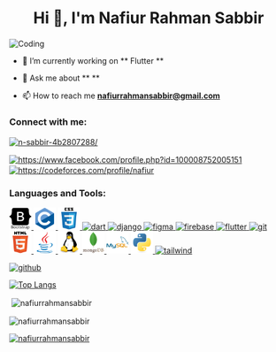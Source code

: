 <h1 align="center">Hi 👋, I'm Nafiur Rahman Sabbir</h1>
<!--<h3 align="center">A passionate developer from Bangladesh</h3> --

<!-- <p align="left"> <img src="https://komarev.com/ghpvc/?username=nafiurrahmansabbir&label=Profile%20views&color=0e75b6&style=flat" alt="nafiurrahmansabbir" /> </p> -->
<img align="center" alt="Coding" width="400" src="https://gist.githubusercontent.com/obernardovieira/f4ec9b75736a98be5f6198f5ae40b897/raw/2546374e14122f5c0a8c7cc0c49edd07bf5d14cd/dev.gif" > 

- 🔭 I’m currently working on ** Flutter **

- 💬 Ask me about ** **

- 📫 How to reach me  **nafiurrahmansabbir@gmail.com**

<h3 align="left">Connect with me:</h3>
<p align="left">
  
<a href="[https://linkedin.com/in/n-sabbir-4b2807288/](https://www.linkedin.com/in/nafiur-rahman-sabbir-4b2807288/)" target="blank"><img align="center" src="https://raw.githubusercontent.com/rahuldkjain/github-profile-readme-generator/master/src/images/icons/Social/linked-in-alt.svg" alt="n-sabbir-4b2807288/" height="30" width="40" /></a>
  
<a href="https://fb.com/https://www.facebook.com/profile.php?id=100008752005151" target="blank"><img align="center" src="https://raw.githubusercontent.com/rahuldkjain/github-profile-readme-generator/master/src/images/icons/Social/facebook.svg" alt="https://www.facebook.com/profile.php?id=100008752005151" height="30" width="40" /></a>
<a href="https://codeforces.com/profile/https://codeforces.com/profile/nafiur" target="blank"><img align="center" src="https://raw.githubusercontent.com/rahuldkjain/github-profile-readme-generator/master/src/images/icons/Social/codeforces.svg" alt="https://codeforces.com/profile/nafiur" height="30" width="40" /></a>
</p>

<h3 align="left">Languages and Tools:</h3>
<p align="left"> <a href="https://getbootstrap.com" target="_blank" rel="noreferrer"> <img src="https://raw.githubusercontent.com/devicons/devicon/master/icons/bootstrap/bootstrap-plain-wordmark.svg" alt="bootstrap" width="40" height="40"/> </a> <a href="https://www.cprogramming.com/" target="_blank" rel="noreferrer"> <img src="https://raw.githubusercontent.com/devicons/devicon/master/icons/c/c-original.svg" alt="c" width="40" height="40"/> </a> <a href="https://www.w3schools.com/css/" target="_blank" rel="noreferrer"> <img src="https://raw.githubusercontent.com/devicons/devicon/master/icons/css3/css3-original-wordmark.svg" alt="css3" width="40" height="40"/> </a> <a href="https://dart.dev" target="_blank" rel="noreferrer"> <img src="https://www.vectorlogo.zone/logos/dartlang/dartlang-icon.svg" alt="dart" width="40" height="40"/> </a> <a href="https://www.djangoproject.com/" target="_blank" rel="noreferrer"> <img src="https://cdn.worldvectorlogo.com/logos/django.svg" alt="django" width="40" height="40"/> </a> <a href="https://www.figma.com/" target="_blank" rel="noreferrer"> <img src="https://www.vectorlogo.zone/logos/figma/figma-icon.svg" alt="figma" width="40" height="40"/> </a> <a href="https://firebase.google.com/" target="_blank" rel="noreferrer"> <img src="https://www.vectorlogo.zone/logos/firebase/firebase-icon.svg" alt="firebase" width="40" height="40"/> </a> <a href="https://flutter.dev" target="_blank" rel="noreferrer"> <img src="https://www.vectorlogo.zone/logos/flutterio/flutterio-icon.svg" alt="flutter" width="40" height="40"/> </a> <a href="https://git-scm.com/" target="_blank" rel="noreferrer"> <img src="https://www.vectorlogo.zone/logos/git-scm/git-scm-icon.svg" alt="git" width="40" height="40"/> </a> <a href="https://www.w3.org/html/" target="_blank" rel="noreferrer"> <img src="https://raw.githubusercontent.com/devicons/devicon/master/icons/html5/html5-original-wordmark.svg" alt="html5" width="40" height="40"/> </a> <a href="https://www.java.com" target="_blank" rel="noreferrer"> <img src="https://raw.githubusercontent.com/devicons/devicon/master/icons/java/java-original.svg" alt="java" width="40" height="40"/> </a> <a href="https://www.linux.org/" target="_blank" rel="noreferrer"> <img src="https://raw.githubusercontent.com/devicons/devicon/master/icons/linux/linux-original.svg" alt="linux" width="40" height="40"/> </a> <a href="https://www.mongodb.com/" target="_blank" rel="noreferrer"> <img src="https://raw.githubusercontent.com/devicons/devicon/master/icons/mongodb/mongodb-original-wordmark.svg" alt="mongodb" width="40" height="40"/> </a> <a href="https://www.mysql.com/" target="_blank" rel="noreferrer"> <img src="https://raw.githubusercontent.com/devicons/devicon/master/icons/mysql/mysql-original-wordmark.svg" alt="mysql" width="40" height="40"/> </a> <a href="https://www.python.org" target="_blank" rel="noreferrer"> <img src="https://raw.githubusercontent.com/devicons/devicon/master/icons/python/python-original.svg" alt="python" width="40" height="40"/> </a> <a href="https://tailwindcss.com/" target="_blank" rel="noreferrer"> <img src="https://www.vectorlogo.zone/logos/tailwindcss/tailwindcss-icon.svg" alt="tailwind" width="40" height="40"/> </a> </p>

[<img src='https://cdn.jsdelivr.net/npm/simple-icons@3.0.1/icons/github.svg' alt='github' height='40'>](https://github.com/nafiurrahmansabbir)  


<!--Black Colour -->
<!-- <p><img align="left" src="https://github-readme-stats.vercel.app/api/top-langs?username=nafiurrahmansabbir&theme=midnight-purple&hide_show_icons=true&locale=en" alt="nafiurrahmansabbir" /></p> -->


[![Top Langs](https://github-readme-stats.vercel.app/api/top-langs/?username=nafiurrahmansabbir&theme=radical)](https://github.com/anuraghazra/github-readme-stats)



<p>&nbsp;<img align="center" src="https://github-readme-stats.vercel.app/api?username=nafiurrahmansabbir&theme=radical&hide_show_icons=true&locale=en" alt="nafiurrahmansabbir" /></p>

<p><img align="center" src="https://github-readme-streak-stats.herokuapp.com/?user=nafiurrahmansabbir&theme=radical&hide_show_icons=true&locale=en" alt="nafiurrahmansabbir" /></p>

<!-- Black Tophy -->
<p align="left"> <a href="https://github.com/ryo-ma/github-profile-trophy"><img src="https://github-profile-trophy.vercel.app/?username=nafiurrahmansabbir&theme=onestar&no-frame=true&no-bg=false&margin-w=4" alt="nafiurrahmansabbir" /></a> </p>

